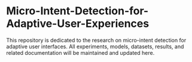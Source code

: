 # Micro-Intent-Detection-for-Adaptive-User-Experiences
This repository is dedicated to the research on micro-intent detection for adaptive user interfaces. All experiments, models, datasets, results, and related documentation will be maintained and updated here.
